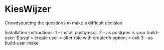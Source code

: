 # KiesWijzer
Crowdsourcing the questions to make a difficult decision.


Installation instructions:
1 - Install postgresql.
2 - as postgres <username> is your build-user:
	$ psql
	> create user <username>
	> alter role <username> with createdb option;
	> exit
3 - as build-user
	make


